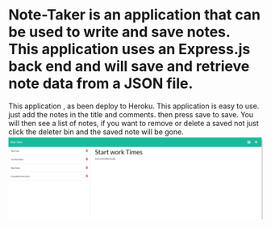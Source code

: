 # Note-Taker is an application  that can be used to write and save notes. This application uses an Express.js back end and will save and retrieve note data from a JSON file.
This application , as been deploy to Heroku.
This application is easy to use.
just add the notes in the title and comments.
then press save to save.
You will then see a list of notes, if you want to remove or delete a saved not just click the deleter bin and the saved note will be gone.
![App Image](https://github.com/Vittorioemot/Note-Taker/blob/main/screenshot_note_taker_save_button.png)